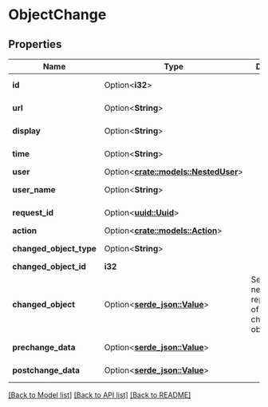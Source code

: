 # ObjectChange

## Properties

Name | Type | Description | Notes
------------ | ------------- | ------------- | -------------
**id** | Option<**i32**> |  | [optional][readonly]
**url** | Option<**String**> |  | [optional][readonly]
**display** | Option<**String**> |  | [optional][readonly]
**time** | Option<**String**> |  | [optional][readonly]
**user** | Option<[**crate::models::NestedUser**](NestedUser.md)> |  | [optional]
**user_name** | Option<**String**> |  | [optional][readonly]
**request_id** | Option<[**uuid::Uuid**](uuid::Uuid.md)> |  | [optional][readonly]
**action** | Option<[**crate::models::Action**](Action.md)> |  | [optional]
**changed_object_type** | Option<**String**> |  | [optional][readonly]
**changed_object_id** | **i32** |  | 
**changed_object** | Option<[**serde_json::Value**](.md)> |  Serialize a nested representation of the changed object.  | [optional][readonly]
**prechange_data** | Option<[**serde_json::Value**](.md)> |  | [optional][readonly]
**postchange_data** | Option<[**serde_json::Value**](.md)> |  | [optional][readonly]

[[Back to Model list]](../README.md#documentation-for-models) [[Back to API list]](../README.md#documentation-for-api-endpoints) [[Back to README]](../README.md)


